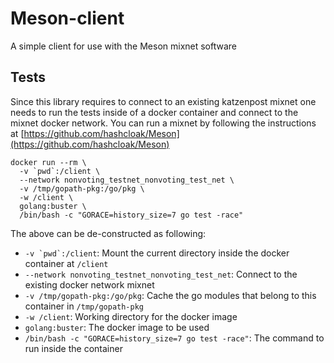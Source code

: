 # Meson-client
A simple client for use with the Meson mixnet software


## Tests

Since this library requires to connect to an existing katzenpost mixnet one needs to run the tests inside of a docker container and connect to the mixnet docker network. You can run a mixnet by following the instructions at [https://github.com/hashcloak/Meson](https://github.com/hashcloak/Meson)

```
docker run --rm \
  -v `pwd`:/client \
  --network nonvoting_testnet_nonvoting_test_net \
  -v /tmp/gopath-pkg:/go/pkg \
  -w /client \
  golang:buster \
  /bin/bash -c "GORACE=history_size=7 go test -race"
```

The above can be de-constructed as following:
- ```-v `pwd`:/client```: Mount the current directory inside the docker container at `/client`
- `--network nonvoting_testnet_nonvoting_test_net`: Connect to the existing docker network mixnet
- `-v /tmp/gopath-pkg:/go/pkg`: Cache the go modules that belong to this container in `/tmp/gopath-pkg`
- `-w /client`: Working directory for the docker image
- `golang:buster`: The docker image to be used
-  `/bin/bash -c "GORACE=history_size=7 go test -race"`: The command to run inside the container
